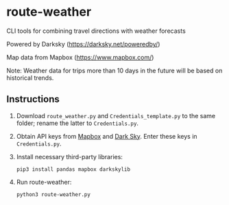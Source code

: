 # route-weather
CLI tools for combining travel directions with weather forecasts

Powered by Darksky (https://darksky.net/poweredby/)

Map data from Mapbox (https://www.mapbox.com/)

Note: Weather data for trips more than 10 days in the future will be based on
historical trends.

## Instructions
1. Download `route_weather.py` and `Credentials_template.py` to the same folder; rename the latter to `Credentials.py`.

1. Obtain API keys from [Mapbox](https://www.mapbox.com/) and [Dark Sky](https://darksky.net/dev). Enter these keys in `Credentials.py`.

1. Install necessary third-party libraries:
    
    ```pip3 install pandas mapbox darkskylib```
1. Run route-weather:
    
    ```python3 route-weather.py```
